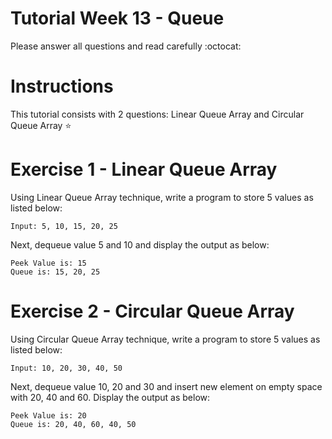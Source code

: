 # Tutorial Week 13 - Queue

Please answer all questions and read carefully :octocat:

# Instructions
This tutorial consists with 2 questions: Linear Queue Array and Circular Queue Array :star:

# Exercise 1 - Linear Queue Array 
Using Linear Queue Array technique, write a program to store 5 values as listed below: 

```
Input: 5, 10, 15, 20, 25
```

Next, dequeue value 5 and 10 and display the output as below: 

```
Peek Value is: 15
Queue is: 15, 20, 25
```

# Exercise 2 - Circular Queue Array 
Using Circular Queue Array technique, write a program to store 5 values as listed below:

```
Input: 10, 20, 30, 40, 50
```

Next, dequeue value 10, 20 and 30 and insert new element on empty space with 20, 40 and 60. Display the output as below: 

```
Peek Value is: 20
Queue is: 20, 40, 60, 40, 50
```

